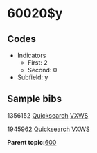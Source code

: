 # 60020$y

## Codes

-   Indicators
    -   First: 2
    -   Second: 0
-   Subfield: y

## Sample bibs

1356152 [Quicksearch](https://search.library.yale.edu/catalog/1356152) [VXWS](http://prodorbis.library.yale.edu:7014/vxws/GetHoldingsService?bibId=1356152)

1945962 [Quicksearch](https://search.library.yale.edu/catalog/1945962) [VXWS](http://prodorbis.library.yale.edu:7014/vxws/GetHoldingsService?bibId=1945962)

**Parent topic:**[600](../../tags/600/600.md)

